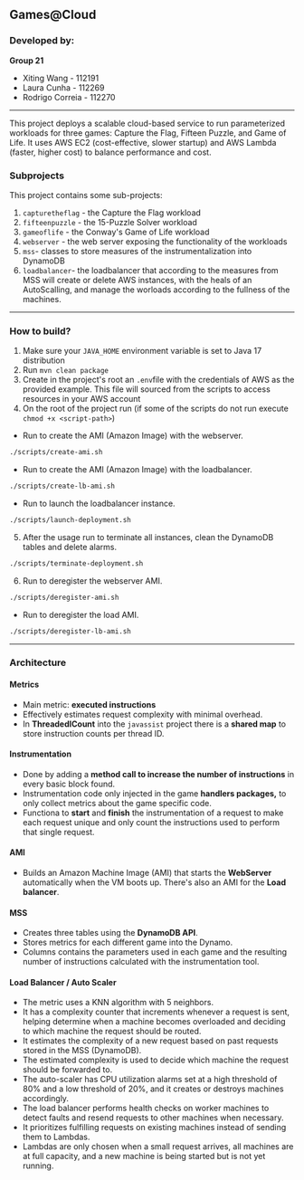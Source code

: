 ## Games@Cloud

### Developed by:
**Group 21**
- Xiting Wang - 112191
- Laura Cunha - 112269
- Rodrigo Correia - 112270
----

This project deploys a scalable cloud-based service to run parameterized workloads for three games: Capture the Flag, Fifteen Puzzle, and Game of Life. It uses AWS EC2 (cost-effective, slower startup) and AWS Lambda (faster, higher cost) to balance performance and cost.

### Subprojects

This project contains some sub-projects:

1. `capturetheflag` - the Capture the Flag workload
2. `fifteenpuzzle` - the 15-Puzzle Solver workload
3. `gameoflife` - the Conway's Game of Life workload
4. `webserver` - the web server exposing the functionality of the workloads
5. `mss`- classes to store measures of the instrumentalization into DynamoDB
6. `loadbalancer`- the loadbalancer that according to the measures from MSS will create or delete AWS instances, with the heals of an AutoScalling, and manage the worloads according to the fullness of the machines.
----

### How to build?

1. Make sure your `JAVA_HOME` environment variable is set to Java 17 distribution
2. Run `mvn clean package`
3. Create in the project's root an `.env`file with the credentials of AWS as the provided example. This file will sourced from the scripts to access resources in your AWS account
4. On the root of the project run (if some of the scripts do not run execute `chmod +x <script-path>`)
- Run to create the AMI (Amazon Image) with the webserver.
```bash
./scripts/create-ami.sh
```
- Run to create the AMI (Amazon Image) with the loadbalancer.
```bash
./scripts/create-lb-ami.sh
```
- Run to launch the loadbalancer instance.
```bash
./scripts/launch-deployment.sh
```
5. After the usage run to terminate all instances, clean the DynamoDB tables and delete alarms.
```bash
./scripts/terminate-deployment.sh
```
6. Run to deregister the webserver AMI.
```bash
./scripts/deregister-ami.sh
``` 
- Run to deregister the load AMI.
```bash
./scripts/deregister-lb-ami.sh
``` 
---

### Architecture

#### Metrics
- Main metric: **executed instructions** 
- Effectively estimates request complexity with minimal overhead. 
- In **ThreadedICount** into the `javassist` project there is a **shared map** to store instruction counts per thread ID.

#### Instrumentation
- Done by adding a **method call to increase the number of instructions** in every basic block found. 
- Instrumentation code only injected in the game **handlers packages,** to only collect metrics about the game specific code. 
- Functiona to **start** and **finish** the instrumentation of a request to make each request unique and only count the instructions used to perform that single request.

#### AMI
- Builds an Amazon Machine Image (AMI) that starts the **WebServer** automatically when the VM boots up. There's also an AMI for the **Load balancer**.

#### MSS
- Creates three tables using the **DynamoDB API**.
- Stores metrics for each different game into the Dynamo.
- Columns contains the parameters used in each game and the resulting number of instructions calculated with the instrumentation tool.

#### Load Balancer / Auto Scaler
- The metric uses a KNN algorithm with 5 neighbors.
- It has a complexity counter that increments whenever a request is sent, helping determine when a machine becomes overloaded and deciding to which machine the request should be routed.
- It estimates the complexity of a new request based on past requests stored in the MSS (DynamoDB).
- The estimated complexity is used to decide which machine the request should be forwarded to.
- The auto-scaler has CPU utilization alarms set at a high threshold of 80% and a low threshold of 20%, and it creates or destroys machines accordingly.
- The load balancer performs health checks on worker machines to detect faults and resend requests to other machines when necessary.
- It prioritizes fulfilling requests on existing machines instead of sending them to Lambdas. 
- Lambdas are only chosen when a small request arrives, all machines are at full capacity, and a new machine is being started but is not yet running.

 
